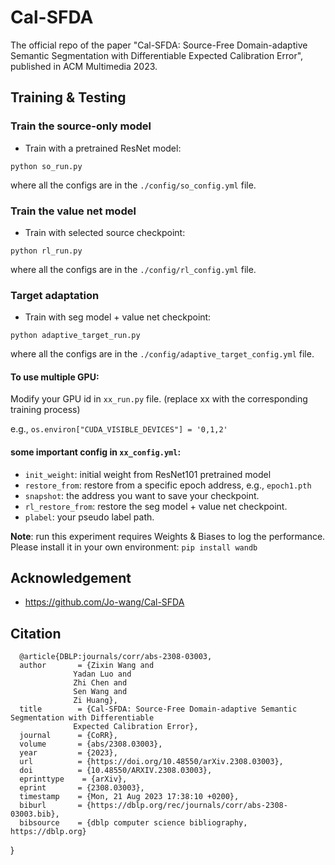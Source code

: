 # Cal-SFDA
The official repo of the paper "Cal-SFDA: Source-Free Domain-adaptive Semantic Segmentation with Differentiable Expected Calibration Error", published in ACM Multimedia 2023.

## Training & Testing
### Train the source-only model
* Train with a pretrained ResNet model: 
```shell script
python so_run.py
```
where all the configs are in the  `./config/so_config.yml` file.

### Train the value net model
* Train with selected source checkpoint: 
```shell script
python rl_run.py
```
where all the configs are in the  `./config/rl_config.yml` file.

### Target adaptation
* Train with seg model + value net checkpoint: 
```shell script
python adaptive_target_run.py
```
where all the configs are in the  `./config/adaptive_target_config.yml` file.

#### To use multiple GPU:
Modify your GPU id in  `xx_run.py` file. (replace xx with the corresponding training process)

e.g.,
 `os.environ["CUDA_VISIBLE_DEVICES"] = '0,1,2'`
 
 #### some important config in `xx_config.yml`:
 - `init_weight`: initial weight from ResNet101 pretrained model
 - `restore_from`: restore from a specific epoch address, e.g., `epoch1.pth`
 -  `snapshot`: the address you want to save your checkpoint.
 - `rl_restore_from`: restore the seg model + value net checkpoint.
 - `plabel`: your pseudo label path.
  
 **Note**: run this experiment requires Weights & Biases to log the performance. Please install it in your own environment: `pip install wandb`

## Acknowledgement
- https://github.com/Jo-wang/Cal-SFDA

## Citation

      @article{DBLP:journals/corr/abs-2308-03003,
      author       = {Zixin Wang and
                  Yadan Luo and
                  Zhi Chen and
                  Sen Wang and
                  Zi Huang},
      title        = {Cal-SFDA: Source-Free Domain-adaptive Semantic Segmentation with Differentiable
                  Expected Calibration Error},
      journal      = {CoRR},
      volume       = {abs/2308.03003},
      year         = {2023},
      url          = {https://doi.org/10.48550/arXiv.2308.03003},
      doi          = {10.48550/ARXIV.2308.03003},
      eprinttype    = {arXiv},
      eprint       = {2308.03003},
      timestamp    = {Mon, 21 Aug 2023 17:38:10 +0200},
      biburl       = {https://dblp.org/rec/journals/corr/abs-2308-03003.bib},
      bibsource    = {dblp computer science bibliography, https://dblp.org}
}
